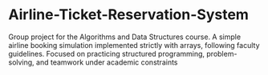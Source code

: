 # Airline-Ticket-Reservation-System
Group project for the Algorithms and Data Structures course. A simple airline booking simulation implemented strictly with arrays, following faculty guidelines. Focused on practicing structured programming, problem-solving, and teamwork under academic constraints
